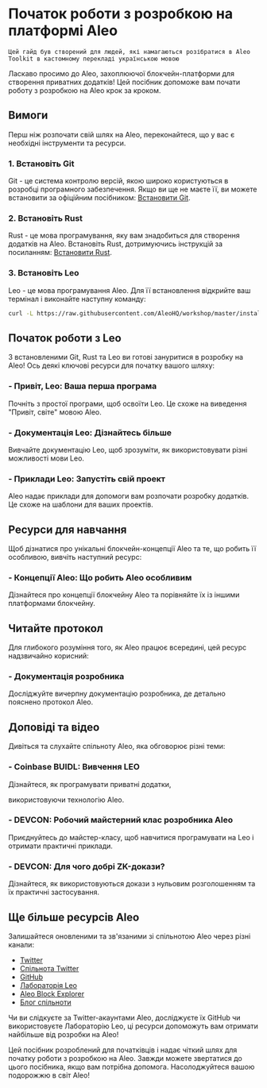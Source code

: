 # Початок роботи з розробкою на платформі Aleo

`Цей гайд був створений для людей, які намагаються розібратися в Aleo Toolkit в кастомному перекладі українською мовою`

Ласкаво просимо до Aleo, захоплюючої блокчейн-платформи для створення приватних додатків! Цей посібник допоможе вам почати роботу з розробкою на Aleo крок за кроком.

## Вимоги

Перш ніж розпочати свій шлях на Aleo, переконайтеся, що у вас є необхідні інструменти та ресурси.

### 1. Встановіть Git

Git - це система контролю версій, якою широко користуються в розробці програмного забезпечення. Якщо ви ще не маєте її, ви можете встановити за офіційним посібником: [Встановити Git](bit.ly/start-git).

### 2. Встановіть Rust

Rust - це мова програмування, яку вам знадобиться для створення додатків на Aleo. Встановіть Rust, дотримуючись інструкцій за посиланням: [Встановити Rust](bit.ly/start-rust).

### 3. Встановіть Leo

Leo - це мова програмування Aleo. Для її встановлення відкрийте ваш термінал і виконайте наступну команду:

```bash
curl -L https://raw.githubusercontent.com/AleoHQ/workshop/master/install.sh | sh
```

## Початок роботи з Leo

З встановленими Git, Rust та Leo ви готові зануритися в розробку на Aleo! Ось деякі ключові ресурси для початку вашого шляху:

### - Привіт, Leo: Ваша перша програма

Почніть з простої програми, щоб освоїти Leo. Це схоже на виведення "Привіт, світе" мовою Aleo.

### - Документація Leo: Дізнайтесь більше

Вивчайте документацію Leo, щоб зрозуміти, як використовувати різні можливості мови Leo.

### - Приклади Leo: Запустіть свій проект

Aleo надає приклади для допомоги вам розпочати розробку додатків. Це схоже на шаблони для ваших проектів.

## Ресурси для навчання

Щоб дізнатися про унікальні блокчейн-концепції Aleo та те, що робить її особливою, вивчіть наступний ресурс:

### - Концепції Aleo: Що робить Aleo особливим

Дізнайтеся про концепції блокчейну Aleo та порівняйте їх із іншими платформами блокчейну.

## Читайте протокол

Для глибокого розуміння того, як Aleo працює всередині, цей ресурс надзвичайно корисний:

### - Документація розробника

Досліджуйте вичерпну документацію розробника, де детально пояснено протокол Aleo.

## Доповіді та відео

Дивіться та слухайте спільноту Aleo, яка обговорює різні теми:

### - Coinbase BUIDL: Вивчення LEO

Дізнайтеся, як програмувати приватні додатки,

 використовуючи технологію Aleo.

### - DEVCON: Робочий майстерний клас розробника Aleo

Приєднуйтесь до майстер-класу, щоб навчитися програмувати на Leo і отримати практичні приклади.

### - DEVCON: Для чого добрі ZK-докази?

Дізнайтеся, як використовуються докази з нульовим розголошенням та їх практичні застосування.

## Ще більше ресурсів Aleo

Залишайтеся оновленими та зв'язаними зі спільнотою Aleo через різні канали:

- [Twitter](https://twitter.com/AleoHQ)
- [Спільнота Twitter](https://twitter.com/aleocommunity)
- [GitHub](https://github.com/AleoHQ)
- [Лабораторія Leo](https://play.leo-lang.org/)
- [Aleo Block Explorer](https://www.aleo.network/)
- [Блог спільноти](https://medium.com/@AleoHQ)

Чи ви слідкуєте за Twitter-акаунтами Aleo, досліджуєте їх GitHub чи використовуєте Лабораторію Leo, ці ресурси допоможуть вам отримати найбільше від розробки на Aleo!

Цей посібник розроблений для початківців і надає чіткий шлях для початку роботи з розробкою на Aleo. Завжди можете звертатися до цього посібника, якщо вам потрібна допомога. Насолоджуйтеся вашою подорожжю в світ Aleo!